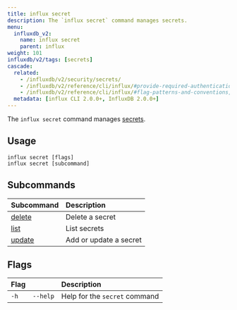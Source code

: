 ```yaml
---
title: influx secret
description: The `influx secret` command manages secrets.
menu:
  influxdb_v2:
    name: influx secret
    parent: influx
weight: 101
influxdb/v2/tags: [secrets]
cascade:
  related:
    - /influxdb/v2/security/secrets/
    - /influxdb/v2/reference/cli/influx/#provide-required-authentication-credentials, influx CLI—Provide required authentication credentials
    - /influxdb/v2/reference/cli/influx/#flag-patterns-and-conventions, influx CLI—Flag patterns and conventions
  metadata: [influx CLI 2.0.0+, InfluxDB 2.0.0+]
---
```


The `influx secret` command manages [secrets](/influxdb/v2/reference/glossary/#secret).

## Usage
```
influx secret [flags]
influx secret [subcommand]
```

## Subcommands
| Subcommand                                                   | Description            |
|:----------                                                   |:-----------            |
| [delete](/influxdb/v2/reference/cli/influx/secret/delete/) | Delete a secret        |
| [list](/influxdb/v2/reference/cli/influx/secret/list/)     | List secrets           |
| [update](/influxdb/v2/reference/cli/influx/secret/update/) | Add or update a secret |

## Flags
| Flag |          | Description                   |
|:---- |:---      |:-----------                   |
| `-h` | `--help` | Help for the `secret` command |
